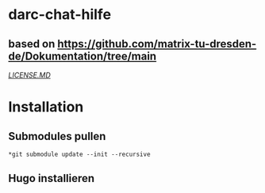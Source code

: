 # darc-chat-hilfe
## based on https://github.com/matrix-tu-dresden-de/Dokumentation/tree/main
[*LICENSE.MD*](https://bitbucket.darc.de/projects/CHAT/repos/darc-chat-hilfe/browse/LICENSE.md)
# Installation
## Submodules pullen
    *git submodule update --init --recursive
## Hugo installieren
    